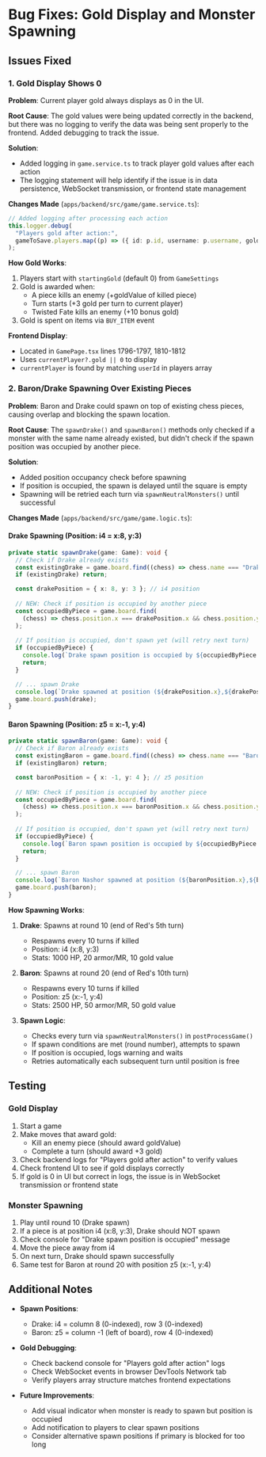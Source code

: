 # Bug Fixes: Gold Display and Monster Spawning

## Issues Fixed

### 1. Gold Display Shows 0
**Problem**: Current player gold always displays as 0 in the UI.

**Root Cause**: The gold values were being updated correctly in the backend, but there was no logging to verify the data was being sent properly to the frontend. Added debugging to track the issue.

**Solution**:
- Added logging in `game.service.ts` to track player gold values after each action
- The logging statement will help identify if the issue is in data persistence, WebSocket transmission, or frontend state management

**Changes Made** (`apps/backend/src/game/game.service.ts`):
```typescript
// Added logging after processing each action
this.logger.debug(
  "Players gold after action:",
  gameToSave.players.map((p) => ({ id: p.id, username: p.username, gold: p.gold }))
);
```

**How Gold Works**:
1. Players start with `startingGold` (default 0) from `GameSettings`
2. Gold is awarded when:
   - A piece kills an enemy (+goldValue of killed piece)
   - Turn starts (+3 gold per turn to current player)
   - Twisted Fate kills an enemy (+10 bonus gold)
3. Gold is spent on items via `BUY_ITEM` event

**Frontend Display**: 
- Located in `GamePage.tsx` lines 1796-1797, 1810-1812
- Uses `currentPlayer?.gold || 0` to display
- `currentPlayer` is found by matching `userId` in players array

### 2. Baron/Drake Spawning Over Existing Pieces
**Problem**: Baron and Drake could spawn on top of existing chess pieces, causing overlap and blocking the spawn location.

**Root Cause**: The `spawnDrake()` and `spawnBaron()` methods only checked if a monster with the same name already existed, but didn't check if the spawn position was occupied by another piece.

**Solution**:
- Added position occupancy check before spawning
- If position is occupied, the spawn is delayed until the square is empty
- Spawning will be retried each turn via `spawnNeutralMonsters()` until successful

**Changes Made** (`apps/backend/src/game/game.logic.ts`):

#### Drake Spawning (Position: i4 = x:8, y:3)
```typescript
private static spawnDrake(game: Game): void {
  // Check if Drake already exists
  const existingDrake = game.board.find((chess) => chess.name === "Drake");
  if (existingDrake) return;

  const drakePosition = { x: 8, y: 3 }; // i4 position
  
  // NEW: Check if position is occupied by another piece
  const occupiedByPiece = game.board.find(
    (chess) => chess.position.x === drakePosition.x && chess.position.y === drakePosition.y
  );
  
  // If position is occupied, don't spawn yet (will retry next turn)
  if (occupiedByPiece) {
    console.log(`Drake spawn position is occupied by ${occupiedByPiece.name}. Waiting...`);
    return;
  }

  // ... spawn Drake
  console.log(`Drake spawned at position (${drakePosition.x},${drakePosition.y})`);
  game.board.push(drake);
}
```

#### Baron Spawning (Position: z5 = x:-1, y:4)
```typescript
private static spawnBaron(game: Game): void {
  // Check if Baron already exists
  const existingBaron = game.board.find((chess) => chess.name === "Baron Nashor");
  if (existingBaron) return;

  const baronPosition = { x: -1, y: 4 }; // z5 position
  
  // NEW: Check if position is occupied by another piece
  const occupiedByPiece = game.board.find(
    (chess) => chess.position.x === baronPosition.x && chess.position.y === baronPosition.y
  );
  
  // If position is occupied, don't spawn yet (will retry next turn)
  if (occupiedByPiece) {
    console.log(`Baron spawn position is occupied by ${occupiedByPiece.name}. Waiting...`);
    return;
  }

  // ... spawn Baron
  console.log(`Baron Nashor spawned at position (${baronPosition.x},${baronPosition.y})`);
  game.board.push(baron);
}
```

**How Spawning Works**:
1. **Drake**: Spawns at round 10 (end of Red's 5th turn)
   - Respawns every 10 turns if killed
   - Position: i4 (x:8, y:3)
   - Stats: 1000 HP, 20 armor/MR, 10 gold value

2. **Baron**: Spawns at round 20 (end of Red's 10th turn)
   - Respawns every 10 turns if killed
   - Position: z5 (x:-1, y:4)
   - Stats: 2500 HP, 50 armor/MR, 50 gold value

3. **Spawn Logic**:
   - Checks every turn via `spawnNeutralMonsters()` in `postProcessGame()`
   - If spawn conditions are met (round number), attempts to spawn
   - If position is occupied, logs warning and waits
   - Retries automatically each subsequent turn until position is free

## Testing

### Gold Display
1. Start a game
2. Make moves that award gold:
   - Kill an enemy piece (should award goldValue)
   - Complete a turn (should award +3 gold)
3. Check backend logs for "Players gold after action" to verify values
4. Check frontend UI to see if gold displays correctly
5. If gold is 0 in UI but correct in logs, the issue is in WebSocket transmission or frontend state

### Monster Spawning
1. Play until round 10 (Drake spawn)
2. If a piece is at position i4 (x:8, y:3), Drake should NOT spawn
3. Check console for "Drake spawn position is occupied" message
4. Move the piece away from i4
5. On next turn, Drake should spawn successfully
6. Same test for Baron at round 20 with position z5 (x:-1, y:4)

## Additional Notes

- **Spawn Positions**:
  - Drake: i4 = column 8 (0-indexed), row 3 (0-indexed)
  - Baron: z5 = column -1 (left of board), row 4 (0-indexed)

- **Gold Debugging**:
  - Check backend console for "Players gold after action" logs
  - Check WebSocket events in browser DevTools Network tab
  - Verify players array structure matches frontend expectations

- **Future Improvements**:
  - Add visual indicator when monster is ready to spawn but position is occupied
  - Add notification to players to clear spawn positions
  - Consider alternative spawn positions if primary is blocked for too long


